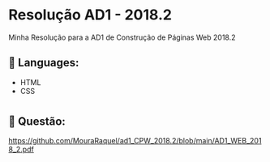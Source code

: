 # Resolução AD1 - 2018.2
Minha Resolução para a AD1 de Construção de Páginas Web 2018.2


## 🚀 Languages:
- HTML
- CSS
#
## 📝 Questão:

https://github.com/MouraRaquel/ad1_CPW_2018.2/blob/main/AD1_WEB_2018_2.pdf
